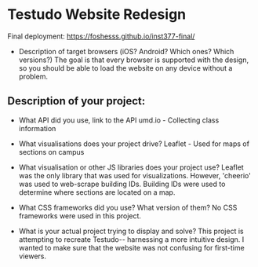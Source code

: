 # Testudo Website Redesign
Final deployment: https://foshesss.github.io/inst377-final/
- Description of target browsers (iOS? Android? Which ones? Which versions?)
The goal is that every browser is supported with the design, so you should be able to load
the website on any device without a problem.

## Description of your project:
- What API did you use, link to the API
umd.io - Collecting class information

- What visualisations does your project drive?
Leaflet - Used for maps of sections on campus

- What visualisation or other JS libraries does your project use?
Leaflet was the only library that was used for visualizations. However, 'cheerio' was used to web-scrape building IDs. Building IDs were used to determine where sections are located on a map.

- What CSS frameworks did you use? What version of them?
No CSS frameworks were used in this project.

- What is your actual project trying to display and solve?
This project is attempting to recreate Testudo-- harnessing a more intuitive design. I wanted to make sure that the website was not confusing for first-time viewers.
